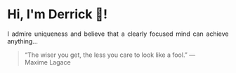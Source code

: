 # Hi, I'm Derrick 👋!
<p align="justify">I admire uniqueness and believe that a clearly focused mind can achieve anything...</p> 
<!-- #quote-start -->
<blockquote>&ldquo;The wiser you get, the less you care to look like a fool.&rdquo; &mdash; <footer>Maxime Lagace</footer></blockquote>
<!-- #quote-end -->
